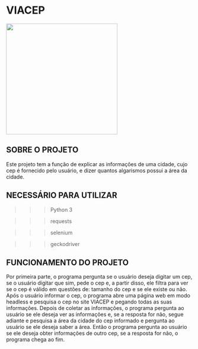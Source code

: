 # VIACEP 
<div align="left">
<img src="https://user-images.githubusercontent.com/72706376/141303952-e1e607cb-c9cd-48cd-8b51-93630fc9c14f.png" width="300px" />
</div>


## SOBRE O PROJETO
Este projeto tem a função de explicar as informações de uma cidade, 
cujo cep é fornecido pelo usuário, e dizer quantos algarismos possui a área da cidade.


## NECESSÁRIO PARA UTILIZAR
>>> Python 3

>>> requests

>>> selenium

>>> geckodriver


## FUNCIONAMENTO DO PROJETO
Por primeira parte, o programa pergunta se o usuário deseja digitar um cep,
se o usuário digitar que sim, pede o cep e, a partir disso,
ele filtra para ver se o cep é válido em questões de: tamanho do cep e
se ele existe ou não. Após o usuário informar o cep, o programa abre
uma página web em modo headless e pesquisa o cep no site VIACEP e 
pegando todas as suas informações. Depois de coletar as informações, 
o programa pergunta ao usuário se ele deseja ver as informações e, se
a resposta for não, segue adiante e pesquisa a área da cidade
do cep informado e pergunta ao usuário se ele deseja saber a área. Então
o programa pergunta ao usuário se ele deseja obter informações de outro cep,
se a resposta for não, o programa chega ao fim.
